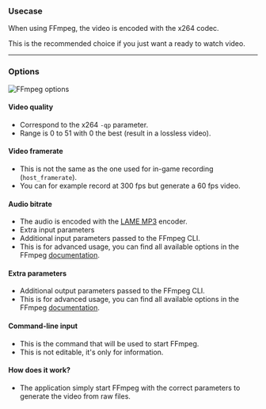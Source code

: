 ### Usecase

When using FFmpeg, the video is encoded with the x264 codec.

This is the recommended choice if you just want a ready to watch video.

---

### Options

![FFmpeg options](/images/docs/movie/ffmpeg-options.png)

#### Video quality

- Correspond to the x264 `-qp` parameter.
- Range is 0 to 51 with 0 the best (result in a lossless video).

#### Video framerate

- This is not the same as the one used for in-game recording (`host_framerate`).
- You can for example record at 300 fps but generate a 60 fps video.

#### Audio bitrate

- The audio is encoded with the [LAME MP3](http://lame.sourceforge.net/) encoder.
- Extra input parameters
- Additional input parameters passed to the FFmpeg CLI.
- This is for advanced usage, you can find all available options in the FFmpeg [documentation](https://www.ffmpeg.org/documentation.html).

#### Extra parameters

- Additional output parameters passed to the FFmpeg CLI.
- This is for advanced usage, you can find all available options in the FFmpeg [documentation](https://www.ffmpeg.org/documentation.html).

#### Command-line input

- This is the command that will be used to start FFmpeg.
- This is not editable, it's only for information.

#### How does it work?

- The application simply start FFmpeg with the correct parameters to generate the video from raw files.
